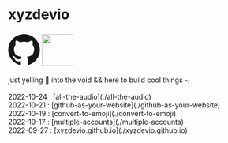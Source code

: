 <script type="text/javascript"> document.title = "@xyzdevio"; </script> <h1>xyzdevio</h1><h3><a href="https://github.com/xyzdevio/" target="_blank"> <img src="./github64x.png"/></a>&#9;&#9;&#9;<a href="https://twitter.com/xyzdevio/" target="_blank"><img src="https://user-images.githubusercontent.com/114540173/198408411-fcd822a0-0938-40aa-80a4-c56cf0866eaf.png" width=64px height=64px/></a></h3>just yelling 📢 into the void && here to build cool things ~<!-- PROJECT LIST_BEGIN --><br/><br/>2022-10-24 : [all-the-audio](./all-the-audio)<br/>2022-10-21 : [github-as-your-website](./github-as-your-website)<br/>2022-10-19 : [convert-to-emoji](./convert-to-emoji)<br/>2022-10-17 : [multiple-accounts](./multiple-accounts)<br/>2022-09-27 : [xyzdevio.github.io](./xyzdevio.github.io)<br/><br/><!-- PROJECT LIST_END --><br/>
